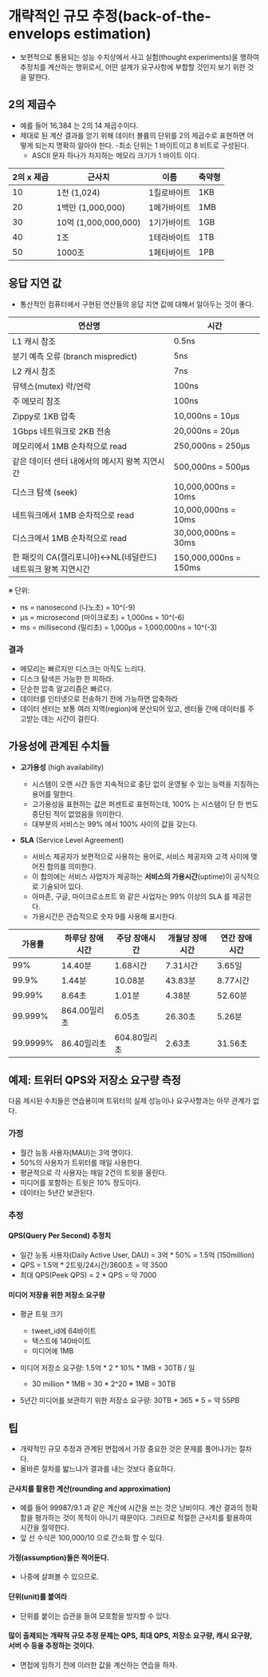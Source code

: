 # 개략적인 규모 추정(back-of-the-envelops estimation)
- 보편적으로 통용되는 성능 수치상에서 사고 실험(thought experiments)을 행하여 추정치를 계산하는 행위로서, 어떤 설계가 요구사항에 부합할 것인지 보기 위한 것을 말한다.

## 2의 제곱수
- 예를 들어 16,384 는 2의 14 제곱수이다.
- 제대로 된 계산 결과를 얻기 위해 데이터 볼륨의 단위를 2의 제곱수로 표현하면 어떻게 되는지 명확히 알아야 한다.
-최소 단위는 1 바이트이고 8 비트로 구성된다.
    - ASCII 문자 하나가 차지하는 메모리 크기가 1 바이트 이다.

2의 x 제곱 | 근사치	| 이름 | 축약형
---|---|---|---
10	| 1천 (1,024) | 1킬로바이트 | 1KB
20	| 1백만 (1,000,000)	| 1메가바이트 | 1MB
30 | 10억 (1,000,000,000) | 1기가바이트	| 1GB
40 | 1조 | 1테라바이트 | 1TB
50 | 1000조 | 1페타바이트 | 1PB

## 응답 지연 값
- 통산적인 컴퓨터에서 구현된 연산들의 응답 지연 값에 대해서 알아두는 것이 좋다.

| 연산명                                              | 시간                  |
|-----------------------------------------------------|-----------------------|
| L1 캐시 참조                                        | 0.5ns                |
| 분기 예측 오류 (branch mispredict)                 | 5ns                  |
| L2 캐시 참조                                        | 7ns                  |
| 뮤텍스(mutex) 락/언락                              | 100ns                |
| 주 메모리 참조                                     | 100ns                |
| Zippy로 1KB 압축                                   | 10,000ns = 10µs      |
| 1Gbps 네트워크로 2KB 전송                          | 20,000ns = 20µs      |
| 메모리에서 1MB 순차적으로 read                     | 250,000ns = 250µs    |
| 같은 데이터 센터 내에서의 메시지 왕복 지연시간     | 500,000ns = 500µs    |
| 디스크 탐색 (seek)                                 | 10,000,000ns = 10ms  |
| 네트워크에서 1MB 순차적으로 read                   | 10,000,000ns = 10ms  |
| 디스크에서 1MB 순차적으로 read                     | 30,000,000ns = 30ms  |
| 한 패킷의 CA(캘리포니아)↔NL(네덜란드) 네트워크 왕복 지연시간 | 150,000,000ns = 150ms |

※ 단위:  
- ns = nanosecond (나노초) = 10^(-9)
- µs = microsecond (마이크로초) = 1,000ns = 10^(-6)
- ms = millisecond (밀리초) = 1,000µs = 1,000,000ns = 10^(-3)

### 결과
- 메모리는 빠르지만 디스크는 아직도 느리다.
- 디스크 탐색은 가능한 한 피하라.
- 단순한 압축 알고리즘은 빠르다.
- 데이터를 인터넷으로 전송하기 전에 가능하면 압축하라
- 데이터 센터는 보통 여러 지역(region)에 분산되어 있고, 센터들 간에 데이터를 주고받는 데는 시간이 걸린다.

## 가용성에 관계된 수치들
- **고가용성** (high availability)
    - 시스템이 오랜 시간 동안 지속적으로 중단 없이 운영될 수 있는 능력을 지칭하는 용어를 말한다.
    - 고가용성을 표현하는 값은 퍼센트로 표현하는데, 100% 는 시스템이 단 한 번도 중단된 적이 없었음을 의미한다.
    - 대부분의 서비스는 99% 에서 100% 사이의 값을 갖는다.

- **SLA** (Service Level Agreement)
    - 서비스 제공자가 보편적으로 사용하는 용어로, 서비스 제공자와 고객 사이에 맺어진 합의를 의미한다.
    - 이 합의에는 서비스 사업자가 제공하는 **서비스의 가용시간**(uptime)이 공식적으로 기술되어 있다.
    - 아마존, 구글, 마이크로소프트 와 같은 사업자는 99% 이상의 SLA 를 제공한다.
    - 가용시간은 관습적으로 숫자 9를 사용해 표시한다.

| 가용률      | 하루당 장애시간     | 주당 장애시간     | 개월당 장애시간    | 연간 장애시간     |
|-------------|----------------------|--------------------|---------------------|---------------------|
| 99%         | 14.40분              | 1.68시간           | 7.31시간            | 3.65일              |
| 99.9%       | 1.44분               | 10.08분            | 43.83분             | 8.77시간            |
| 99.99%      | 8.64초               | 1.01분             | 4.38분              | 52.60분             |
| 99.999%     | 864.00밀리초         | 6.05초             | 26.30초             | 5.26분              |
| 99.9999%    | 86.40밀리초          | 604.80밀리초       | 2.63초              | 31.56초             |

## 예제: 트위터 QPS와 저장소 요구량 측정
다음 제시된 수치들은 연습용이며 트위터의 실제 성능이나 요구사항과는 아무 관계가 없다.

### 가정
- 월간 능동 사용자(MAU)는 3억 명이다.
- 50%의 사용자가 트위터를 매일 사용한다.
- 평균적으로 각 사용자는 매일 2건의 트윗을 올린다.
- 미디어를 포함하는 트윗은 10% 정도이다.
- 데이터는 5년간 보관된다.

### 추정
#### QPS(Query Per Second) 추정치
- 일간 능동 사용자(Daily Active User, DAU) = 3억 * 50% = 1.5억 (150million)
- QPS = 1.5억 * 2트윗/24시간/3600초 = 약 3500
- 최대 QPS(Peek QPS) = 2 * QPS = 약 7000

#### 미디어 저장을 위한 저장소 요구량
- 평균 트윗 크기
    - tweet_id에 64바이트
    - 텍스트에 140바이트
    - 미디어에 1MB

- 미디어 저장소 요구량: 1.5억 * 2 * 10% * 1MB = 30TB / 일
    - 30 million * 1MB = 30 * 2^20 * 1MB = 30TB 
- 5년간 미디어를 보관하기 위한 저장소 요구량: 30TB * 365 * 5 = 약 55PB

## 팁
- 개략적인 규모 추정과 관계된 면접에서 가장 중요한 것은 문제를 풀어나가는 절차다.
- 올바른 절차를 밟느냐가 결과를 내는 것보다 중요하다.

#### 근사치를 활용한 계산(rounding and approximation)
- 예를 들어 99987/9.1 과 같은 계산에 시간을 쓰는 것은 낭비이다. 계산 결과의 정확함을 평가하는 것이 목적이 아니기 때문이다. 그러므로 적절한 근사치를 활용하여 시간을 절약한다.
- 앞 선 수식은 100,000/10 으로 간소화 할 수 있다.

#### 가정(assumption)들은 적어둔다.
- 나중에 살펴볼 수 있으므로.

#### 단위(unit)를 붙여라
- 단위를 붙이는 습관을 들여 모호함을 방지할 수 있다.

#### 많이 출제되는 개략적 규모 추정 문제는 QPS, 최대 QPS, 저장소 요구량, 캐시 요구량, 서버 수 등을 추정하는 것이다.
- 면접에 임하기 전에 이러한 값을 계산하는 연습을 하자.